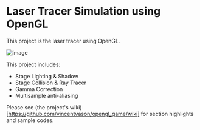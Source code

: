 # Laser Tracer Simulation using OpenGL

This project is the laser tracer using OpenGL.

![image](https://github.com/vincentvason/opengl_game/assets/15789782/ab3699e3-21f1-4c34-b172-c29abac0d7d9)

This project includes:
- Stage Lighting & Shadow
- Stage Collision & Ray Tracer
- Gamma Correction
- Multisample anti-aliasing

Please see (the project's wiki)[https://github.com/vincentvason/opengl_game/wiki] for section highlights and sample codes.
